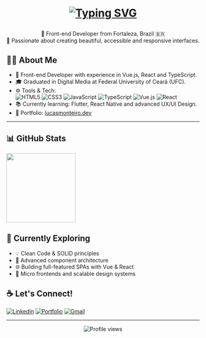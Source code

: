<h1 align="center">
  
  [![Typing SVG](https://readme-typing-svg.herokuapp.com?font=Fira+Code&size=25&pause=1000&width=435&lines=Hi+there!+I'm+Lucas+Monteiro+%F0%9F%91%8B)](https://git.io/typing-svg)
  
</h1>

<p align="center">
  🚀 Front-end Developer from Fortaleza, Brazil 🇧🇷<br/>
  🎨 Passionate about creating beautiful, accessible and responsive interfaces.
</p>


## 👨‍💻 About Me

- 💼 Front-end Developer with experience in Vue.js, React and TypeScript.
- 🎓 Graduated in Digital Media at Federal University of Ceará (UFC).
- ⚙️ Tools & Tech:  
  ![HTML5](https://img.shields.io/badge/-HTML5-E34F26?logo=html5&logoColor=fff&style=flat) 
  ![CSS3](https://img.shields.io/badge/-CSS3-1572B6?logo=css3&logoColor=fff&style=flat)
  ![JavaScript](https://img.shields.io/badge/-JavaScript-F7DF1E?logo=javascript&logoColor=000&style=flat)
  ![TypeScript](https://img.shields.io/badge/-TypeScript-3178C6?logo=typescript&logoColor=fff&style=flat)
  ![Vue.js](https://img.shields.io/badge/-Vue.js-4FC08D?logo=vuedotjs&logoColor=fff&style=flat)
  ![React](https://img.shields.io/badge/-React-61DAFB?logo=react&logoColor=000&style=flat)
- 📚 Currently learning: Flutter, React Native and advanced UX/UI Design.
- 📁 Portfolio: [lucasmonteiro.dev](https://lucasmonteiro.dev)

---

## 📊 GitHub Stats

<p align="left">
  <img height="180em" src="https://github-readme-stats.vercel.app/api/top-langs/?username=lucasmonteiro58&layout=compact&langs_count=8&theme=radical"/>
</p>

## 🧠 Currently Exploring

- 💡 Clean Code & SOLID principles  
- 🎯 Advanced component architecture  
- 🌐 Building full-featured SPAs with Vue & React  
- 🧩 Micro frontends and scalable design systems  


## ☕ Let's Connect!

[![LinkedIn](https://img.shields.io/badge/-LinkedIn-0077B5?style=flat&logo=linkedin&logoColor=white)](https://linkedin.com/in/llucasmonteiro)
[![Portfolio](https://img.shields.io/badge/-Portfolio-000?style=flat&logo=firefox-browser&logoColor=white)](https://lucasmonteiro.dev)
[![Gmail](https://img.shields.io/badge/-Gmail-D14836?style=flat&logo=gmail&logoColor=white)](mailto:lucas.monteiro58@gmail.com)

---

<p align="center">
  <img src="https://komarev.com/ghpvc/?username=lucasmonteiro58&style=flat-square&color=blue" alt="Profile views" />
</p>
